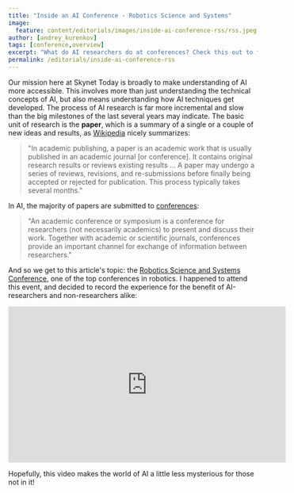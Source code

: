 ```yaml
---
title: "Inside an AI Conference - Robotics Science and Systems"
image:
  feature: content/editorials/images/inside-ai-conference-rss/rss.jpeg
author: [andrey_kurenkov]
tags: [conference,overview]
excerpt: "What do AI researchers do at conferences? Check this out to find out!"
permalink: /editorials/inside-ai-conference-rss
---
```


Our mission here at Skynet Today is broadly to make understanding of AI more accessible. This involves more than just understanding the technical concepts of AI, but also means understanding how AI techniques get developed. The process of AI research is far more incremental and slow than the big milestones of the last several years may indicate. The basic unit of research is the **paper**, which is a summary of a single or a couple of new ideas and results, as [Wikipedia](https://en.wikipedia.org/wiki/Academic_publishing#Scholarly_paper) nicely summarizes:

> "In academic publishing, a paper is an academic work that is usually published in an academic journal [or conference]. It contains original research results or reviews existing results ... A paper may undergo a series of reviews, revisions, and re-submissions before finally being accepted or rejected for publication. This process typically takes several months."

In AI, the majority of papers are submitted to [conferences](https://en.wikipedia.org/wiki/Academic_conference):

> "An academic conference or symposium is a conference for researchers (not necessarily academics) to present and discuss their work. Together with academic or scientific journals, conferences provide an important channel for exchange of information between researchers."

And so we get to this article's topic: the [Robotics Science and Systems Conference](http://www.roboticsconference.org/), one of the top conferences in robotics. I happened to attend this event, and decided to record the experience for the benefit of AI-researchers and non-researchers alike:

<iframe width="560" height="315" src="https://www.youtube.com/embed/gobhhfdgRHQ" frameborder="0" allow="autoplay; encrypted-media" allowfullscreen></iframe>

Hopefully, this video makes the world of AI a little less mysterious for those not in it!
